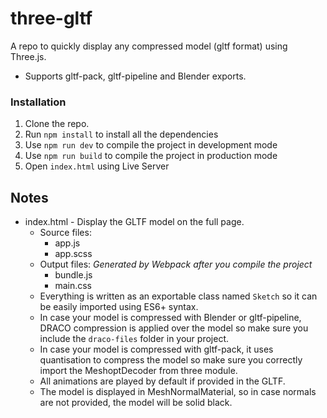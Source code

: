 # three-gltf
A repo to quickly display any compressed model (gltf format) using Three.js.
- Supports gltf-pack, gltf-pipeline and Blender exports.

### Installation
1. Clone the repo.
2. Run `npm install` to install all the dependencies
3. Use `npm run dev` to compile the project in development mode
4. Use `npm run build` to compile the project in production mode
5. Open `index.html` using Live Server

## Notes
- index.html - Display the GLTF model on the full page.
  - Source files:
    - app.js
    - app.scss
  - Output files: _Generated by Webpack after you compile the project_
    - bundle.js
    - main.css
  - Everything is written as an exportable class named `Sketch` so it can be easily imported using ES6+ syntax.
  - In case your model is compressed with Blender or gltf-pipeline, DRACO compression is applied over the model so make sure you include the `draco-files` folder in your project.
  - In case your model is compressed with gltf-pack, it uses quantisation to compress the model so make sure you correctly import the MeshoptDecoder from three module.
  - All animations are played by default if provided in the GLTF.
  - The model is displayed in MeshNormalMaterial, so in case normals are not provided, the model will be solid black.
